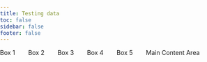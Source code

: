 ```yaml
---
title: Testing data
toc: false
sidebar: false
footer: false
---
```


<!-------- Stylesheets -------->
<link
  rel="stylesheet"
  href="https://cdn.jsdelivr.net/npm/bulma@1.0.0/css/bulma.min.css"
>

<style>
body, html {
  height: 100%;
  margin: 0 !important;
  overflow: hidden;
  padding: 0;
}

#observablehq-main, #observablehq-header, #observablehq-footer {
    margin: 0 !important;
    /* width: 100% !important; */
    max-width: 100% !important;
}

/* Make the entire section fill the viewport */
.section {
  height: 90vh !important; /* Full height of the viewport */
  padding: 0;
}

.container {
  margin: 0 !important;
  max-width: 100% !important;
}

/* Make the columns stretch to the full height of the viewport */
.columns {
  height: 100%;
  margin: 0;
}

/* Ensure the column boxes fit inside the layout */
.column {
  display: flex;
  flex-direction: column;
}

/* Ensure the boxes inside left column take full height */
.column.is-one-third .box {
  flex: 1; /* Make the boxes in the left column flexible */
  margin-bottom: 0.5rem; /* Add some spacing between boxes */
}

/* For the right column, ensure the box takes up full height */
.column.is-two-thirds .box {
  height: calc(90vh - 2rem); /* Subtract section padding or any margin if needed */
}
</style>

<section class="section">
    <div class="container">
      <div class="columns">
        <!-- Left Column (5 boxes) -->
        <div class="column is-one-third" style="margin: 0 !important; padding: 0 !important;">
          <div class="columns is-multiline">
            <div class="column is-half">
              <div class="box">Box 1</div>
            </div>
            <div class="column is-half">
              <div class="box">Box 2</div>
            </div>
            <div class="column is-full">
              <div class="box">Box 3</div>
            </div>
            <div class="column is-full">
              <div class="box">Box 4</div>
            </div>
            <div class="column is-full">
              <div class="box">Box 5</div>
            </div>
          </div>
        </div>
        <!-- Right Column (Main Content) -->
        <div class="column is-two-thirds">
          <div class="box" >
            Main Content Area
          </div>
        </div>
      </div>
    </div>
  </section>
